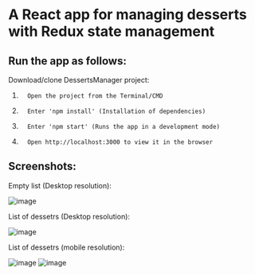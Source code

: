 # A React app for managing desserts with Redux state management

## Run the app as follows:

Download/clone DessertsManager project:

1.       Open the project from the Terminal/CMD

2.       Enter 'npm install' (Installation of dependencies)

3.       Enter 'npm start' (Runs the app in a development mode)

4.       Open http://localhost:3000 to view it in the browser

## Screenshots:

Empty list (Desktop resolution):

![image](https://user-images.githubusercontent.com/44675396/145689673-47cb31d2-9a39-42bb-a366-cb84337e7933.png)


List of dessetrs (Desktop resolution):

![image](https://user-images.githubusercontent.com/44675396/145689676-dd79a7a0-a5bf-4fb9-bd67-1c9fd8369564.png)

List of dessetrs (mobile resolution):

![image](https://user-images.githubusercontent.com/44675396/145689686-9b54d40d-d55b-4fcb-97ae-d3252b43bcd0.png)
![image](https://user-images.githubusercontent.com/44675396/145689687-fe5f0802-8022-41d1-acf5-0cfd4db314d6.png)


